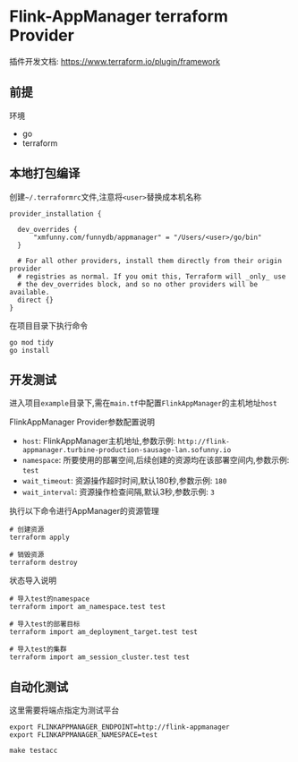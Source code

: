# Flink-AppManager terraform Provider

插件开发文档: https://www.terraform.io/plugin/framework

## 前提
环境
- go
- terraform

## 本地打包编译
创建`~/.terraformrc`文件,注意将`<user>`替换成本机名称
```text
provider_installation {

  dev_overrides {
      "xmfunny.com/funnydb/appmanager" = "/Users/<user>/go/bin"
  }

  # For all other providers, install them directly from their origin provider
  # registries as normal. If you omit this, Terraform will _only_ use
  # the dev_overrides block, and so no other providers will be available.
  direct {}
}
```

在项目目录下执行命令
```shell
go mod tidy
go install
```

## 开发测试

进入项目`example`目录下,需在`main.tf`中配置`FlinkAppManager`的主机地址`host`

FlinkAppManager Provider参数配置说明
- `host`: FlinkAppManager主机地址,参数示例: `http://flink-appmanager.turbine-production-sausage-lan.sofunny.io`
- `namespace`: 所要使用的部署空间,后续创建的资源均在该部署空间内,参数示例: `test`
- `wait_timeout`: 资源操作超时时间,默认180秒,参数示例: `180`
- `wait_interval`: 资源操作检查间隔,默认3秒,参数示例: `3`

执行以下命令进行AppManager的资源管理
```shell
# 创建资源
terraform apply

# 销毁资源
terraform destroy
```

状态导入说明
```shell
# 导入test的namespace
terraform import am_namespace.test test
 
# 导入test的部署目标
terraform import am_deployment_target.test test

# 导入test的集群
terraform import am_session_cluster.test test
```

## 自动化测试

这里需要将端点指定为测试平台
```shell
export FLINKAPPMANAGER_ENDPOINT=http://flink-appmanager
export FLINKAPPMANAGER_NAMESPACE=test

make testacc
```